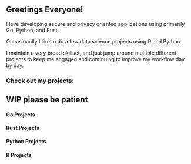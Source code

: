## Greetings Everyone!

I love developing secure and privacy oriented applications using primarily Go, Python, and Rust.

Occasioanlly I like to do a few data science projects using R and Python.

I maintain a very broad skillset, and just jump around multiple different projects to keep me engaged and continuing to improve my workflow day by day.


### **Check out my projects:**

## WIP please be patient 

#### Go Projects 

#### Rust Projects

#### Python Projects

#### R Projects
